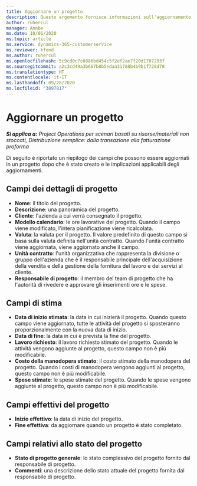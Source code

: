 ```yaml
---
title: Aggiornare un progetto
description: Questo argomento fornisce informazioni sull'aggiornamento di progetti in Project Operations.
author: ruhercul
manager: Annbe
ms.date: 10/01/2020
ms.topic: article
ms.service: dynamics-365-customerservice
ms.reviewer: kfend
ms.author: ruhercul
ms.openlocfilehash: 5c9cd0c7c6886bd454c5f2ef2ae7f20d1707293f
ms.sourcegitcommit: a2c3cd49a3b667b8b5edaa31788b4b9b1f728d78
ms.translationtype: HT
ms.contentlocale: it-IT
ms.lasthandoff: 09/28/2020
ms.locfileid: "3897817"
---
```

# <a name="update-a-project"></a>Aggiornare un progetto

_**Si applica a:** Project Operations per scenari basati su risorse/materiali non stoccati, Distribuzione semplice: dalla transazione alla fatturazione proforma_

Di seguito è riportato un riepilogo dei campi che possono essere aggiornati in un progetto dopo che è stato creato e le implicazioni applicabili degli aggiornamenti.

## <a name="project-detail-fields"></a>Campi dei dettagli di progetto

- **Nome**: il titolo del progetto.
- **Descrizione**: una panoramica del progetto.
- **Cliente**: l'azienda a cui verrà consegnato il progetto.
- **Modello calendario**: le ore lavorative del progetto. Quando il campo viene modificato, l'intera pianificazione viene ricalcolata.
- **Valuta**: la valuta per il progetto. Il valore predefinito di questo campo si basa sulla valuta definita nell'unità contratto. Quando l'unità contratto viene aggiornata, viene aggiornato anche il campo.
- **Unità contratto**: l'unità organizzativa che rappresenta la divisione o gruppo dell'azienda che è il responsabile principale dell'acquisizione della vendita e della gestione della fornitura del lavoro e dei servizi al cliente. 
- **Responsabile di progetto**: il membro del team di progetto che ha l'autorità di rivedere e approvare gli inserimenti ore e le spese.

## <a name="estimate-fields"></a>Campi di stima

- **Data di inizio stimata**: la data in cui inizierà il progetto. Quando questo campo viene aggiornato, tutte le attività del progetto si sposteranno proporzionalmente con la nuova data di inizio.
- **Data di fine**: la data in cui è prevista la fine del progetto.
- **Lavoro richiesto**: il lavoro richiesto stimato del progetto. Quando le attività vengono aggiunte al progetto, questo campo non è più modificabile.
- **Costo della manodopera stimato**: il costo stimato della manodopera del progetto. Quando i costi di manodopera vengono aggiunti al progetto, questo campo non è più modificabile.
- **Spese stimate**: le spese stimate del progetto. Quando le spese vengono aggiunte al progetto, questo campo non è più modificabile.

## <a name="project-actual-fields"></a>Campi effettivi del progetto
- **Inizio effettivo**: la data di inizio del progetto.
- **Fine effettiva**: da aggiornare quando un progetto è stato completato.

## <a name="project-status-fields"></a>Campi relativi allo stato del progetto

- **Stato di progetto generale**: lo stato complessivo del progetto fornito dal responsabile di progetto.
- **Commenti**: una descrizione dello stato attuale del progetto fornita dal responsabile di progetto.

